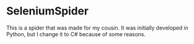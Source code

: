 # SeleniumSpider
This is a spider that was made for my cousin. It was initially developed in Python, but I change it to C# because of some reasons.
